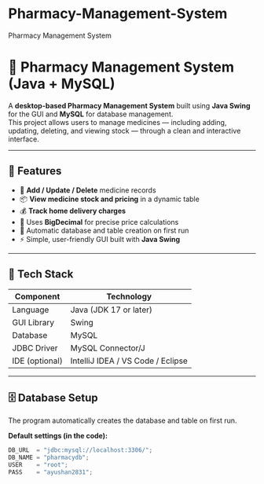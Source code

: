 # Pharmacy-Management-System
Pharmacy Management System

# 💊 Pharmacy Management System (Java + MySQL)

A **desktop-based Pharmacy Management System** built using **Java Swing** for the GUI and **MySQL** for database management.  
This project allows users to manage medicines — including adding, updating, deleting, and viewing stock — through a clean and interactive interface.

---

## 🚀 Features

- 🧾 **Add / Update / Delete** medicine records  
- 📦 **View medicine stock and pricing** in a dynamic table  
- 💰 **Track home delivery charges**  
- 🧮 Uses **BigDecimal** for precise price calculations  
- 🧱 Automatic database and table creation on first run  
- ⚡ Simple, user-friendly GUI built with **Java Swing**

---

## 🧠 Tech Stack

| Component | Technology |
|------------|-------------|
| Language | Java (JDK 17 or later) |
| GUI Library | Swing |
| Database | MySQL |
| JDBC Driver | MySQL Connector/J |
| IDE (optional) | IntelliJ IDEA / VS Code / Eclipse |

---

## 🗄️ Database Setup

The program automatically creates the database and table on first run.

**Default settings (in the code):**
```java
DB_URL  = "jdbc:mysql://localhost:3306/";
DB_NAME = "pharmacydb";
USER    = "root";
PASS    = "ayushan2831"; 
